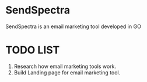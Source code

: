 # SendSpectra

SendSpectra is an email marketing tool developed in GO

# TODO LIST

1. Research how email marketing tools work.
2. Build Landing page for email marketing tool.
